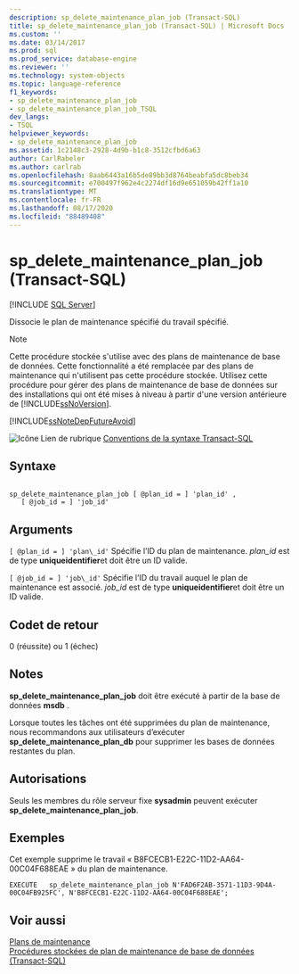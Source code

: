 ```yaml
---
description: sp_delete_maintenance_plan_job (Transact-SQL)
title: sp_delete_maintenance_plan_job (Transact-SQL) | Microsoft Docs
ms.custom: ''
ms.date: 03/14/2017
ms.prod: sql
ms.prod_service: database-engine
ms.reviewer: ''
ms.technology: system-objects
ms.topic: language-reference
f1_keywords:
- sp_delete_maintenance_plan_job
- sp_delete_maintenance_plan_job_TSQL
dev_langs:
- TSQL
helpviewer_keywords:
- sp_delete_maintenance_plan_job
ms.assetid: 1c2148c3-2928-4d9b-b1c8-3512cfbd6a63
author: CarlRabeler
ms.author: carlrab
ms.openlocfilehash: 8aab6443a16b5de89bb3d8764beabfa5dc8beb34
ms.sourcegitcommit: e700497f962e4c2274df16d9e651059b42ff1a10
ms.translationtype: MT
ms.contentlocale: fr-FR
ms.lasthandoff: 08/17/2020
ms.locfileid: "88489408"
---
```

# <a name="sp_delete_maintenance_plan_job-transact-sql"></a>sp_delete_maintenance_plan_job (Transact-SQL)
[!INCLUDE [SQL Server](../../includes/applies-to-version/sqlserver.md)]

  Dissocie le plan de maintenance spécifié du travail spécifié.  
  
> [!NOTE]  
>  Cette procédure stockée s'utilise avec des plans de maintenance de base de données. Cette fonctionnalité a été remplacée par des plans de maintenance qui n'utilisent pas cette procédure stockée. Utilisez cette procédure pour gérer des plans de maintenance de base de données sur des installations qui ont été mises à niveau à partir d'une version antérieure de [!INCLUDE[ssNoVersion](../../includes/ssnoversion-md.md)].  
  
 [!INCLUDE[ssNoteDepFutureAvoid](../../includes/ssnotedepfutureavoid-md.md)]  
  
 ![Icône Lien de rubrique](../../database-engine/configure-windows/media/topic-link.gif "Icône du lien de rubrique") [Conventions de la syntaxe Transact-SQL](../../t-sql/language-elements/transact-sql-syntax-conventions-transact-sql.md)  
  
## <a name="syntax"></a>Syntaxe  
  
```  
  
sp_delete_maintenance_plan_job [ @plan_id = ] 'plan_id' ,   
   [ @job_id = ] 'job_id'   
```  
  
## <a name="arguments"></a>Arguments  
`[ @plan_id = ] 'plan\_id'` Spécifie l’ID du plan de maintenance. *plan_id* est de type **uniqueidentifier**et doit être un ID valide.  
  
`[ @job_id = ] 'job\_id'` Spécifie l’ID du travail auquel le plan de maintenance est associé. *job_id* est de type **uniqueidentifier**et doit être un ID valide.  
  
## <a name="return-code-values"></a>Codet de retour  
 0 (réussite) ou 1 (échec)  
  
## <a name="remarks"></a>Notes  
 **sp_delete_maintenance_plan_job** doit être exécuté à partir de la base de données **msdb** .  
  
 Lorsque toutes les tâches ont été supprimées du plan de maintenance, nous recommandons aux utilisateurs d’exécuter **sp_delete_maintenance_plan_db** pour supprimer les bases de données restantes du plan.  
  
## <a name="permissions"></a>Autorisations  
 Seuls les membres du rôle serveur fixe **sysadmin** peuvent exécuter **sp_delete_maintenance_plan_job**.  
  
## <a name="examples"></a>Exemples  
 Cet exemple supprime le travail « B8FCECB1-E22C-11D2-AA64-00C04F688EAE » du plan de maintenance.  
  
```  
EXECUTE   sp_delete_maintenance_plan_job N'FAD6F2AB-3571-11D3-9D4A-00C04FB925FC', N'B8FCECB1-E22C-11D2-AA64-00C04F688EAE';  
```  
  
## <a name="see-also"></a>Voir aussi  
 [Plans de maintenance](../../relational-databases/maintenance-plans/maintenance-plans.md)   
 [Procédures stockées de plan de maintenance de base de données &#40;Transact-SQL&#41;](../../relational-databases/system-stored-procedures/database-maintenance-plan-stored-procedures-transact-sql.md)  
  
  
